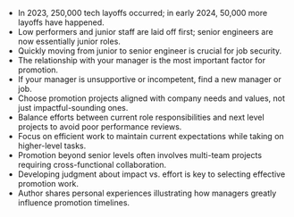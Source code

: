 - In 2023, 250,000 tech layoffs occurred; in early 2024, 50,000 more layoffs have happened.
- Low performers and junior staff are laid off first; senior engineers are now essentially junior roles.
- Quickly moving from junior to senior engineer is crucial for job security.
- The relationship with your manager is the most important factor for promotion.
- If your manager is unsupportive or incompetent, find a new manager or job.
- Choose promotion projects aligned with company needs and values, not just impactful-sounding ones.
- Balance efforts between current role responsibilities and next level projects to avoid poor performance reviews.
- Focus on efficient work to maintain current expectations while taking on higher-level tasks.
- Promotion beyond senior levels often involves multi-team projects requiring cross-functional collaboration.
- Developing judgment about impact vs. effort is key to selecting effective promotion work.
- Author shares personal experiences illustrating how managers greatly influence promotion timelines.